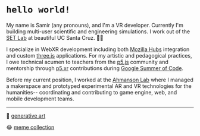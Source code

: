# `hello world!`
My name is Samir (any pronouns), and I'm a VR developer. Currently I'm building multi-user scientific and engineering simulations. I work out of the [SET Lab](https://setlab.soe.ucsc.edu/news.php) at beautiful UC Santa Cruz. 🌊🌲 

I specialize in WebXR development including both [Mozilla Hubs](https://hubs.mozilla.com/) integration and custom [three.js](https://threejs.org/) applications. For my artistic and pedagogical practices, I owe technical acumen to teachers from the [p5.js](https://p5js.org/) community and mentorship through [p5.xr](https://github.com/stalgiag/p5.xr) contributions during [Google Summer of Code](https://summerofcode.withgoogle.com/).

Before my current position, I worked at the [Ahmanson Lab](https://polymathic.usc.edu/ahmanson-lab) where I managed a makerspace and prototyped experimental AR and VR technologies for the humanities-- coordinating and contributing to game engine, web, and mobile development teams.

***

🎨 [generative art](https://www.instagram.com/vertex.shader/)

😂 [meme collection](https://www.tiktok.com/@vertexshader)
